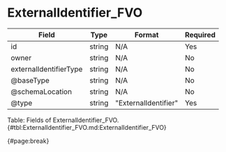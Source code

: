 <!--
    ATTENTION: This file was generated via gradle!
               Do NOT manually edit this file! Any such changes will be overwritten!
-->

# ExternalIdentifier_FVO

| Field | Type | Format | Required |
| ------- | ------- | ------- | --- |
| id | string | N/A | Yes |
| owner | string | N/A | No |
| externalIdentifierType | string | N/A | No |
| @baseType | string | N/A | No |
| @schemaLocation | string | N/A | No |
| @type | string | "ExternalIdentifier" | Yes |

Table: Fields of ExternalIdentifier_FVO. {#tbl:ExternalIdentifier_FVO.md:ExternalIdentifier_FVO}

{#page:break}
